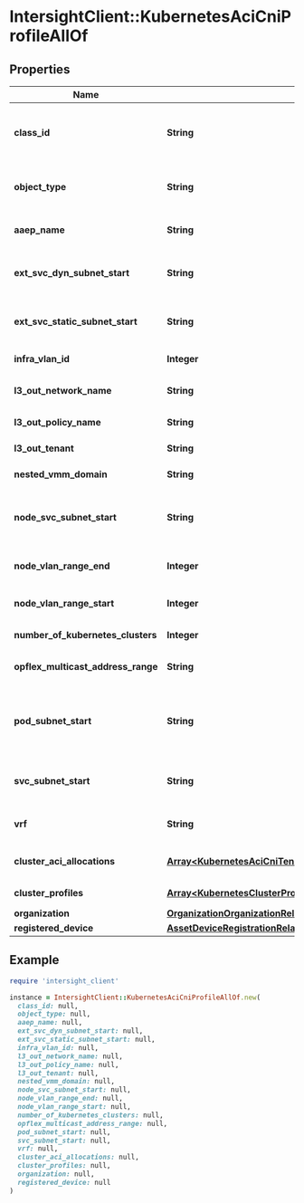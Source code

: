 # IntersightClient::KubernetesAciCniProfileAllOf

## Properties

| Name | Type | Description | Notes |
| ---- | ---- | ----------- | ----- |
| **class_id** | **String** | The fully-qualified name of the instantiated, concrete type. This property is used as a discriminator to identify the type of the payload when marshaling and unmarshaling data. | [default to &#39;kubernetes.AciCniProfile&#39;] |
| **object_type** | **String** | The fully-qualified name of the instantiated, concrete type. The value should be the same as the &#39;ClassId&#39; property. | [default to &#39;kubernetes.AciCniProfile&#39;] |
| **aaep_name** | **String** | Name of ACI AAEP (Attachable Access Entity Profile) to be used for all Kubernetes clusters using this policy. | [optional] |
| **ext_svc_dyn_subnet_start** | **String** | Start of range of IP subnets for external services with dynamic IP allocation for use by Kubernetes clusters using this ACI CNI policy. | [optional] |
| **ext_svc_static_subnet_start** | **String** | Start of range of IP subnets for external services with static IP allocation for use by Kubernetes clusters using this ACI CNI policy. | [optional] |
| **infra_vlan_id** | **Integer** | Value of ACI infrastructuere VLAN ID for the ACI fabric. | [optional][readonly] |
| **l3_out_network_name** | **String** | Name of ACI L3Out network to be used for all Kubernetes clusters using this policy. | [optional] |
| **l3_out_policy_name** | **String** | Name of ACI L3Out policy to be used for all Kubernetes clusters using this policy. | [optional] |
| **l3_out_tenant** | **String** | Tenant in ACI used by this L3Out and Common VRF. | [optional] |
| **nested_vmm_domain** | **String** | VMM domain within which Kubernetes clusters using this policy are nested. | [optional] |
| **node_svc_subnet_start** | **String** | Start of range of ACI Node Service IP subnets to use by Kubernetes clusters using this ACI CNI policy This is used for the service graph which is used for ACI PBR based load balancing. | [optional] |
| **node_vlan_range_end** | **Integer** | Ending value of VLAN range used to assign Node VLAN Ids for each Kubernetes cluster using this policy. | [optional] |
| **node_vlan_range_start** | **Integer** | Starting value of VLAN range used to assign Node VLAN Ids for each Kubernetes cluster using this policy. | [optional] |
| **number_of_kubernetes_clusters** | **Integer** | Number of k8s clusters currently using this ACI CNI profile. | [optional][readonly] |
| **opflex_multicast_address_range** | **String** | Range of IP Multicast addresses to be used by the Opflex protocol for Kubernetes clusters using this policy. | [optional] |
| **pod_subnet_start** | **String** | Start of range of Kubernetes pod IP subnets to use by Kubernetes clusters using this ACI CNI policy This should be a /8 IP subnet so that multiple /16 subnets can be assigned for pod subnets of Kubernetes clusters using this profile. | [optional] |
| **svc_subnet_start** | **String** | Start of range of Kubernetes Service IP subnets to use by Kubernetes clusters using this ACI CNI policy Currently this is fixed internally and read-only. | [optional][readonly] |
| **vrf** | **String** | VRF (Virtual Routing and Forwarding) domain to be used within ACI fabric by all k8s clusters using this policy. | [optional] |
| **cluster_aci_allocations** | [**Array&lt;KubernetesAciCniTenantClusterAllocationRelationship&gt;**](KubernetesAciCniTenantClusterAllocationRelationship.md) | An array of relationships to kubernetesAciCniTenantClusterAllocation resources. | [optional][readonly] |
| **cluster_profiles** | [**Array&lt;KubernetesClusterProfileRelationship&gt;**](KubernetesClusterProfileRelationship.md) | An array of relationships to kubernetesClusterProfile resources. | [optional][readonly] |
| **organization** | [**OrganizationOrganizationRelationship**](OrganizationOrganizationRelationship.md) |  | [optional] |
| **registered_device** | [**AssetDeviceRegistrationRelationship**](AssetDeviceRegistrationRelationship.md) |  | [optional] |

## Example

```ruby
require 'intersight_client'

instance = IntersightClient::KubernetesAciCniProfileAllOf.new(
  class_id: null,
  object_type: null,
  aaep_name: null,
  ext_svc_dyn_subnet_start: null,
  ext_svc_static_subnet_start: null,
  infra_vlan_id: null,
  l3_out_network_name: null,
  l3_out_policy_name: null,
  l3_out_tenant: null,
  nested_vmm_domain: null,
  node_svc_subnet_start: null,
  node_vlan_range_end: null,
  node_vlan_range_start: null,
  number_of_kubernetes_clusters: null,
  opflex_multicast_address_range: null,
  pod_subnet_start: null,
  svc_subnet_start: null,
  vrf: null,
  cluster_aci_allocations: null,
  cluster_profiles: null,
  organization: null,
  registered_device: null
)
```

